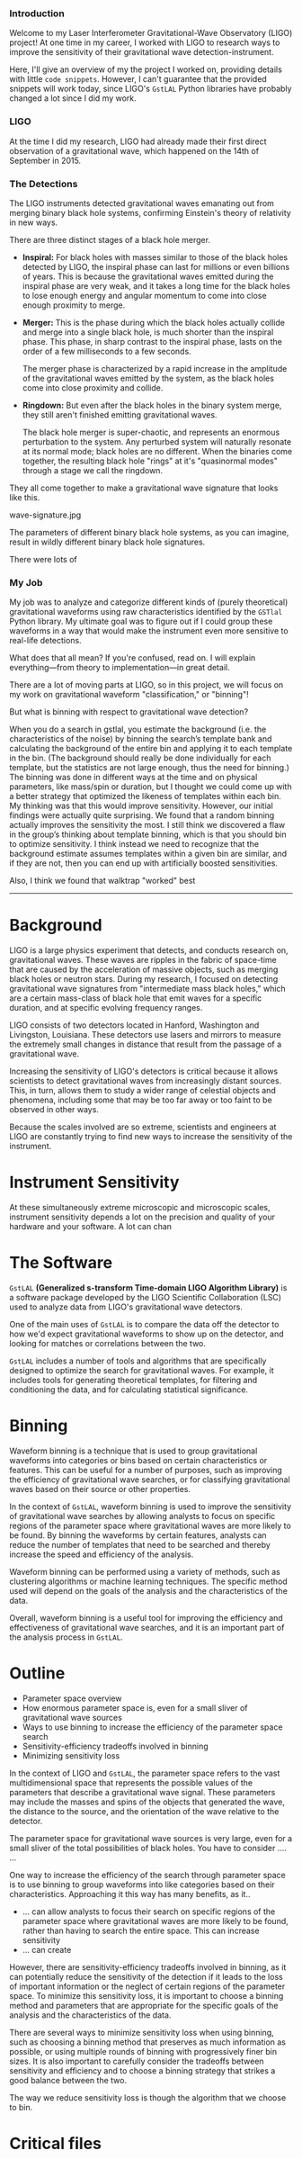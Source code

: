 ### Introduction

Welcome to my Laser Interferometer Gravitational-Wave Observatory (LIGO) project! At one time in my career, I worked with LIGO to research ways to improve the sensitivity of their gravitational wave detection-instrument.

Here, I'll give an overview of my the project I worked on, providing details with little `code snippets`. However, I can't guarantee that the provided snippets will work today, since LIGO's `GstLAL` Python libraries have probably changed a lot since I did my work.

### LIGO

At the time I did my research, LIGO had already made their first direct observation of a gravitational wave, which happened on the 14th of September in 2015.

### The Detections

The LIGO instruments detected gravitational waves emanating out from merging binary black hole systems, confirming Einstein's theory of relativity in new ways.

There are three distinct stages of a black hole merger.

- **Inspiral:** For black holes with masses similar to those of the black holes detected by LIGO, the inspiral phase can last for millions or even billions of years. This is because the gravitational waves emitted during the inspiral phase are very weak, and it takes a long time for the black holes to lose enough energy and angular momentum to come into close enough proximity to merge.

- **Merger:** This is the phase during which the black holes actually collide and merge into a single black hole, is much shorter than the inspiral phase. This phase, in sharp contrast to the inspiral phase, lasts on the order of a few milliseconds to a few seconds.

	The merger phase is characterized by a rapid increase in the amplitude of the gravitational waves emitted by the system, as the black holes come into close proximity and collide. 

- **Ringdown:** But even after the black holes in the binary system merge, they still aren't finished emitting gravitational waves.
	
	The black hole merger is super-chaotic, and represents an enormous perturbation to the system. Any perturbed system will naturally resonate at its normal mode; black holes are no different. When the binaries come together, the resulting black hole "rings" at it's "quasinormal modes" through a stage we call the ringdown.

They all come together to make a gravitational wave signature that looks like this.

wave-signature.jpg

The parameters of different binary black hole systems, as you can imagine, result in wildly different binary black hole signatures.

There were lots of

### My Job

<!-- Maybe you can pepper code snippets into the introcution for more interest, variation, and dramatic effect. -->

My job was to analyze and categorize different kinds of (purely theoretical) gravitational waveforms using raw characteristics identified by the `GSTlal` Python library. My ultimate goal was to figure out if I could group these waveforms in a way that would make the instrument even more sensitive to real-life detections.

What does that all mean? If you're confused, read on. I will explain everything—from theory to implementation—in great detail.

There are a lot of moving parts at LIGO, so in this project, we will focus on my work on gravitational waveform "classification," or "binning"!

But what is binning with respect to gravitational wave detection?


<!-- Brief project description -->
When you do a search in gstlal, you estimate the background (i.e. the characteristics of the noise) by binning the search’s template bank and calculating the background of the entire bin and applying it to each template in the bin. (The background should really be done individually for each template, but the statistics are not large enough, thus the need for binning.) The binning was done in different ways at the time and on physical parameters, like mass/spin or duration, but I thought we could come up with a better strategy that optimized the likeness of templates within each bin. My thinking was that this would improve sensitivity.  However, our initial findings were actually quite surprising. We found that a random binning actually improves the sensitivity the most.  I still think we discovered a flaw in the group’s thinking about template binning, which is that you should bin to optimize sensitivity.  I think instead we need to recognize that the background estimate assumes templates within a given bin are similar, and if they are not, then you can end up with artificially boosted sensitivities.

Also, I think we found that walktrap "worked" best

---

# Background

LIGO is a large physics experiment that detects, and conducts research on, gravitational waves. These waves are ripples in the fabric of space-time that are caused by the acceleration of massive objects, such as merging black holes or neutron stars. During my research, I focused on detecting gravitational wave signatures from "intermediate mass black holes," which are a certain mass-class of black hole that emit waves for a specific duration, and at specific evolving frequency ranges.

LIGO consists of two detectors located in Hanford, Washington and Livingston, Louisiana. These detectors use lasers and mirrors to measure the extremely small changes in distance that result from the passage of a gravitational wave.

Increasing the sensitivity of LIGO's detectors is critical because it allows scientists to detect gravitational waves from increasingly distant sources. This, in turn, allows them to study a wider range of celestial objects and phenomena, including some that may be too far away or too faint to be observed in other ways.

Because the scales involved are so extreme, scientists and engineers at LIGO are constantly trying to find new ways to increase the sensitivity of the instrument.

# Instrument Sensitivity

At these simultaneously extreme microscopic and microscopic scales, instrument sensitivity depends a lot on the precision and quality of your hardware and your software. A lot can chan

# The Software

`GstLAL` **(Generalized s-transform Time-domain LIGO Algorithm Library)** is a software package developed by the LIGO Scientific Collaboration (LSC) used to analyze data from LIGO's gravitational wave detectors.

One of the main uses of `GstLAL` is to compare the data off the detector to how we'd expect gravitational waveforms to show up on the detector, and looking for matches or correlations between the two.

`GstLAL` includes a number of tools and algorithms that are specifically designed to optimize the search for gravitational waves. For example, it includes tools for generating theoretical templates, for filtering and conditioning the data, and for calculating statistical significance.

# Binning

Waveform binning is a technique that is used to group gravitational waveforms into categories or bins based on certain characteristics or features. This can be useful for a number of purposes, such as improving the efficiency of gravitational wave searches, or for classifying gravitational waves based on their source or other properties.

In the context of `GstLAL`, waveform binning is used to improve the sensitivity of gravitational wave searches by allowing analysts to focus on specific regions of the parameter space where gravitational waves are more likely to be found. By binning the waveforms by certain features, analysts can reduce the number of templates that need to be searched and thereby increase the speed and efficiency of the analysis.

Waveform binning can be performed using a variety of methods, such as clustering algorithms or machine learning techniques. The specific method used will depend on the goals of the analysis and the characteristics of the data.

Overall, waveform binning is a useful tool for improving the efficiency and effectiveness of gravitational wave searches, and it is an important part of the analysis process in `GstLAL`.

# Outline

- Parameter space overview
- How enormous parameter space is, even for a small sliver of gravitational wave sources
- Ways to use binning to increase the efficiency of the parameter space search
- Sensitivity-efficiency tradeoffs involved in binning
- Minimizing sensitivity loss

In the context of LIGO and `GstLAL`, the parameter space refers to the vast multidimensional space that represents the possible values of the parameters that describe a gravitational wave signal. These parameters may include the masses and spins of the objects that generated the wave, the distance to the source, and the orientation of the wave relative to the detector.

The parameter space for gravitational wave sources is very large, even for a small sliver of the total possibilities of black holes. You have to consider .... ...

One way to increase the efficiency of the search through parameter space is to use binning to group waveforms into like categories based on their characteristics. Approaching it this way has many benefits, as it..
- ... can allow analysts to focus their search on specific regions of the parameter space where gravitational waves are more likely to be found, rather than having to search the entire space. This can increase sensitivity
- ... can create


However, there are sensitivity-efficiency tradeoffs involved in binning, as it can potentially reduce the sensitivity of the detection if it leads to the loss of important information or the neglect of certain regions of the parameter space. To minimize this sensitivity loss, it is important to choose a binning method and parameters that are appropriate for the specific goals of the analysis and the characteristics of the data.

There are several ways to minimize sensitivity loss when using binning, such as choosing a binning method that preserves as much information as possible, or using multiple rounds of binning with progressively finer bin sizes. It is also important to carefully consider the tradeoffs between sensitivity and efficiency and to choose a binning strategy that strikes a good balance between the two.

The way we reduce sensitivity loss is though the algorithm that we choose to bin.

# Critical files


